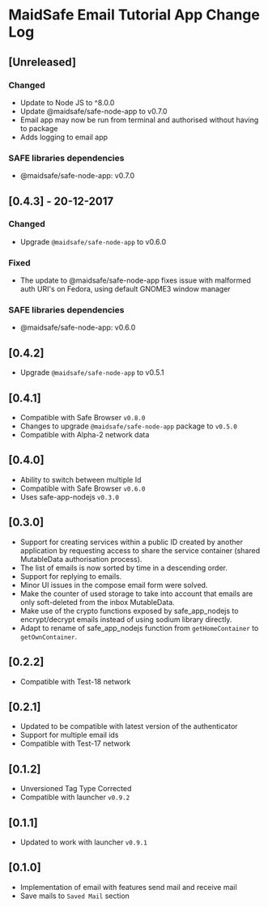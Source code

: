 # MaidSafe Email Tutorial App Change Log

## [Unreleased]
### Changed
- Update to Node JS to ^8.0.0
- Update @maidsafe/safe-node-app to v0.7.0
- Email app may now be run from terminal and authorised without having to package
- Adds logging to email app

### SAFE libraries dependencies
- @maidsafe/safe-node-app: v0.7.0

## [0.4.3] - 20-12-2017
### Changed
- Upgrade `@maidsafe/safe-node-app` to v0.6.0

### Fixed
- The update to @maidsafe/safe-node-app fixes issue with malformed auth URI's on Fedora, using default GNOME3 window manager

### SAFE libraries dependencies
- @maidsafe/safe-node-app: v0.6.0

## [0.4.2]

- Upgrade `@maidsafe/safe-node-app` to v0.5.1

## [0.4.1]

- Compatible with Safe Browser `v0.8.0`
- Changes to upgrade `@maidsafe/safe-node-app` package to `v0.5.0`
- Compatible with Alpha-2 network data

## [0.4.0]

- Ability to switch between multiple Id
- Compatible with Safe Browser `v0.6.0`
- Uses safe-app-nodejs `v0.3.0`

## [0.3.0]

- Support for creating services within a public ID created by another application by requesting access to share the service container (shared MutableData authorisation process).
- The list of emails is now sorted by time in a descending order.
- Support for replying to emails.
- Minor UI issues in the compose email form were solved.
- Make the counter of used storage to take into account that emails are only soft-deleted from the inbox MutableData.
- Make use of the crypto functions exposed by safe_app_nodejs to encrypt/decrypt emails instead of using sodium library directly.
- Adapt to rename of safe_app_nodejs function from `getHomeContainer` to `getOwnContainer`.

## [0.2.2]

- Compatible with Test-18 network

## [0.2.1]

- Updated to be compatible with latest version of the authenticator
- Support for multiple email ids
- Compatible with Test-17 network

## [0.1.2]

- Unversioned Tag Type Corrected
- Compatible with launcher `v0.9.2`

## [0.1.1]

- Updated to work with launcher `v0.9.1`

## [0.1.0]

- Implementation of email with features send mail and receive mail
- Save mails to `Saved Mail` section

